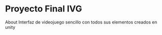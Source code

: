 # Proyecto Final IVG
 About Interfaz de videojuego sencillo con todos sus elementos creados en unity
